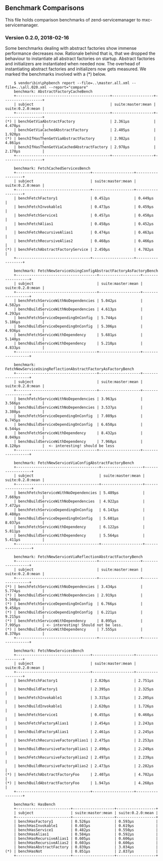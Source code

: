 
## Benchmark Comparisons

This file holds comparison benchmarks of zend-servicemanager to mxc-servicemanager.

### Version 0.2.0, 2018-02-16

Some benchmarks dealing with abstract factories show immense performance decreases now. Rationale behind that is, that we dropped the behaviour
to instantiate all abstract factories on startup. Abstract factories and initializers are instantiated when needed now. The overhead of instantiating
abstract factories and initializers now gets measured. We marked the benchmarks involved with a (*) below.


        $ vendor\bin\phpbench report --file=..\master.all.xml --file=..\all.020.xml --report="compare"
        benchmark: AbstractFactoryCacheBench
        +-------------------------------------------+-------------------+------------------+
        | subject                                   | suite:master:mean | suite:0.2.0:mean |
        +-------------------------------------------+-------------------+------------------+
    (*) | benchGetViaAbstractFactory                | 2.361µs           | 4.470µs          |
        | benchGetViaCachedAbstractFactory          | 2.405µs           | 1.920µs          |
    (*) | benchIfHasThenGetViaAbstractFactory       | 2.982µs           | 4.861µs          |
        | benchIfHasThenGetViaCachedAbstractFactory | 2.978µs           | 2.178µs          |
        +-------------------------------------------+-------------------+------------------+

        benchmark: FetchCachedServicesBench
        +----------------------------------+-------------------+------------------+
        | subject                          | suite:master:mean | suite:0.2.0:mean |
        +----------------------------------+-------------------+------------------+
        | benchFetchFactory1               | 0.452µs           | 0.449µs          |
        | benchFetchInvokable1             | 0.473µs           | 0.459µs          |
        | benchFetchService1               | 0.457µs           | 0.450µs          |
        | benchFetchAlias1                 | 0.458µs           | 0.452µs          |
        | benchFetchRecursiveAlias1        | 0.474µs           | 0.463µs          |
        | benchFetchRecursiveAlias2        | 0.468µs           | 0.466µs          |
    (*) | benchFetchAbstractFactoryService | 2.450µs           | 4.782µs          |
        +----------------------------------+-------------------+------------------+

        benchmark: FetchNewServiceUsingConfigAbstractFactoryAsFactoryBench
        +-------------------------------------+-------------------+------------------+
        | subject                             | suite:master:mean | suite:0.2.0:mean |
        +-------------------------------------+-------------------+------------------+
        | benchFetchServiceWithNoDependencies | 5.042µs           | 4.582µs          |
        | benchBuildServiceWithNoDependencies | 4.613µs           | 4.293µs          |
        | benchFetchServiceDependingOnConfig  | 5.744µs           | 5.186µs          |
        | benchBuildServiceDependingOnConfig  | 5.306µs           | 4.936µs          |
        | benchFetchServiceWithDependency     | 5.681µs           | 5.140µs          |
        | benchBuildServiceWithDependency     | 5.210µs           | 4.833µs          |
        +-------------------------------------+-------------------+------------------+

        benchmark: FetchNewServiceUsingReflectionAbstractFactoryAsFactoryBench
        +-------------------------------------+-------------------+------------------+
        | subject                             | suite:master:mean | suite:0.2.0:mean |
        +-------------------------------------+-------------------+------------------+
        | benchFetchServiceWithNoDependencies | 3.963µs           | 3.566µs          |
        | benchBuildServiceWithNoDependencies | 3.537µs           | 3.380µs          |
        | benchFetchServiceDependingOnConfig  | 7.089µs           | 6.745µs          |
        | benchBuildServiceDependingOnConfig  | 6.650µs           | 6.544µs          |
        | benchFetchServiceWithDependency     | 8.432µs           | 8.049µs          |
        | benchBuildServiceWithDependency     | 7.960µs           | 8.120µs          |  <- interesting! should be less
        +-------------------------------------+-------------------+------------------+

        benchmark: FetchNewServiceViaConfigAbstractFactoryBench
        +--------------------------------------+-------------------+------------------+
        | subject                              | suite:master:mean | suite:0.2.0:mean |
        +--------------------------------------+-------------------+------------------+
        | benchFetchsServiceWithNoDependencies | 5.489µs           | 7.669µs          |
        | benchBuildServiceWithNoDependencies  | 4.922µs           | 7.472µs          |
        | benchFetchServiceDependingOnConfig   | 6.143µs           | 8.488µs          |
        | benchBuildServiceDependingOnConfig   | 5.601µs           | 8.037µs          |
        | benchFetchServiceWithDependency      | 6.122µs           | 5.811µs          |
        | benchBuildServiceWithDependency      | 5.564µs           | 5.411µs          |
        +--------------------------------------+-------------------+------------------+

        benchmark: FetchNewServiceViaReflectionAbstractFactoryBench
        +-------------------------------------+-------------------+------------------+
        | subject                             | suite:master:mean | suite:0.2.0:mean |
        +-------------------------------------+-------------------+------------------+
    (*) | benchFetchServiceWithNoDependencies | 3.434µs           | 5.774µs          |
    (*) | benchBuildServiceWithNoDependencies | 2.919µs           | 5.560µs          |
    (*) | benchFetchServiceDependingOnConfig  | 6.766µs           | 9.458µs          |
    (*) | benchBuildServiceDependingOnConfig  | 6.221µs           | 9.215µs          |
    (*) | benchFetchServiceWithDependency     | 8.095µs           | 7.995µs          | <- interesting! Should not be less.
    (*) | benchBuildServiceWithDependency     | 7.555µs           | 8.370µs          |
        +-------------------------------------+-------------------+------------------+

        benchmark: FetchNewServicesBench
        +----------------------------------+-------------------+------------------+
        | subject                          | suite:master:mean | suite:0.2.0:mean |
        +----------------------------------+-------------------+------------------+
        | benchFetchFactory1               | 2.820µs           | 2.751µs          |
        | benchBuildFactory1               | 2.395µs           | 2.325µs          |
        | benchFetchInvokable1             | 3.315µs           | 2.205µs          |
        | benchBuildInvokable1             | 2.620µs           | 1.726µs          |
        | benchFetchService1               | 0.455µs           | 0.460µs          |
        | benchFetchFactoryAlias1          | 2.454µs           | 2.243µs          |
        | benchBuildFactoryAlias1          | 2.461µs           | 2.245µs          |
        | benchFetchRecursiveFactoryAlias1 | 2.475µs           | 2.253µs          |
        | benchBuildRecursiveFactoryAlias1 | 2.490µs           | 2.249µs          |
        | benchFetchRecursiveFactoryAlias2 | 2.497µs           | 2.239µs          |
        | benchBuildRecursiveFactoryAlias2 | 2.473µs           | 2.282µs          |
    (*) | benchFetchAbstractFactoryFoo     | 2.407µs           | 4.702µs          |
    (*) | benchBuildAbstractFactoryFoo     | 1.947µs           | 4.268µs          |
        +----------------------------------+-------------------+------------------+

        benchmark: HasBench
        +-------------------------+-------------------+------------------+
        | subject                 | suite:master:mean | suite:0.2.0:mean |
        +-------------------------+-------------------+------------------+
        | benchHasFactory1        | 0.526µs           | 0.593µs          |
        | benchHasInvokable1      | 0.603µs           | 0.619µs          |
        | benchHasService1        | 0.482µs           | 0.550µs          |
        | benchHasAlias1          | 0.584µs           | 0.592µs          |
        | benchHasRecursiveAlias1 | 0.605µs           | 0.606µs          |
        | benchHasRecursiveAlias2 | 0.603µs           | 0.606µs          |
        | benchHasAbstractFactory | 0.839µs           | 3.034µs          |
    (*) | benchHasNot             | 0.851µs           | 2.837µs          |
        +-------------------------+-------------------+------------------+
